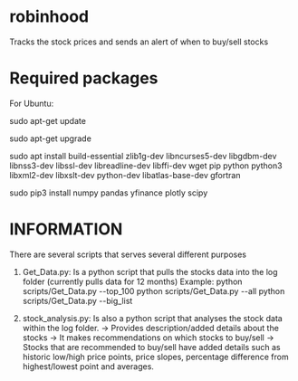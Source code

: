 # robinhood
Tracks the stock prices and sends an alert of when to buy/sell stocks

# Required packages
For Ubuntu:

   sudo apt-get update
   
   sudo apt-get upgrade
   
   sudo apt install build-essential zlib1g-dev libncurses5-dev libgdbm-dev libnss3-dev libssl-dev libreadline-dev libffi-dev wget pip python python3 libxml2-dev libxslt-dev python-dev libatlas-base-dev gfortran
   
   sudo pip3 install numpy pandas yfinance plotly scipy

# INFORMATION
There are several scripts that serves several different purposes

1) Get_Data.py: Is a python script that pulls the stocks data into the log
                folder (currently pulls data for 12 months)
                Example: python scripts/Get_Data.py --top_100
                         python scripts/Get_Data.py --all
                         python scripts/Get_Data.py --big_list

2) stock_analysis.py: Is also a python script that analyses the stock data
                      within the log folder.
                      -> Provides description/added details about the stocks
                      -> It makes recommendations on which stocks to buy/sell
                      -> Stocks that are recommended to buy/sell have added details
                         such as historic low/high price points, price slopes,
                         percentage difference from highest/lowest point and
                         averages.
